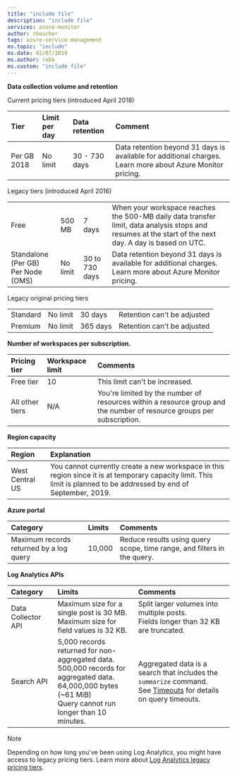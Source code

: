 ```yaml
---
title: "include file" 
description: "include file" 
services: azure-monitor
author: rboucher
tags: azure-service-management
ms.topic: "include"
ms.date: 02/07/2019
ms.author: robb
ms.custom: "include file"
---
```



**Data collection volume and retention** 

Current pricing tiers (introduced April 2018)

| Tier | Limit per day | Data retention | Comment |
|:---|:---|:---|:---|
| Per GB 2018 | No limit | 30 - 730 days | Data retention beyond 31 days is available for additional charges. Learn more about Azure Monitor pricing. |


Legacy tiers (introduced April 2016) 

| | | | |
|:---|:---|:---|:---|
| Free | 500 MB | 7 days | When your workspace reaches the 500-MB daily data transfer limit, data analysis stops and resumes at the start of the next day. A day is based on UTC. |
| Standalone (Per GB)<br>Per Node (OMS) | No limit | 30 to 730 days | Data retention beyond 31 days is available for additional charges. Learn more about Azure Monitor pricing. |

Legacy original pricing tiers 

| | | | |
|:---|:---|:---|:---|
| Standard| No limit | 30 days  | Retention can't be adjusted |
| Premium | No limit | 365 days  | Retention can't be adjusted |

**Number of workspaces per subscription.**

| Pricing tier    | Workspace limit | Comments
|:---|:---|:---|
| Free tier  | 10 | This limit can't be increased. |
| All other tiers | N/A | You're limited by the number of resources within a resource group and the number of resource groups per subscription. | 

**Region capacity**

| Region | Explanation |
|:---|:---|
| West Central US | You cannot currently create a new workspace in this region since it is at temporary capacity limit. This limit is planned to be addressed by end of September, 2019. |

**Azure portal**

| Category | Limits | Comments |
|:---|:---|:---|
| Maximum records returned by a log query | 10,000 | Reduce results using query scope, time range, and filters in the query. |

**Log Analytics APIs**

| Category | Limits | Comments |
|:---|:---|:---|
| Data Collector API | Maximum size for a single post is 30 MB.<br>Maximum size for field values is 32 KB. | Split larger volumes into multiple posts.<br>Fields longer than 32 KB are truncated. |
| Search API | 5,000 records returned for non-aggregated data.<br>500,000 records for aggregated data.<br>64,000,000 bytes (~61 MiB)<br>Query cannot run longer than 10 minutes. | Aggregated data is a search that includes the `summarize` command.<br>See [Timeouts](https://dev.loganalytics.io/documentation/Using-the-API/Timeouts) for details on query timeouts.  |


>[!NOTE]
>Depending on how long you've been using Log Analytics, you might have access to legacy pricing tiers. Learn more about [Log Analytics legacy pricing tiers](https://docs.microsoft.com/azure/azure-monitor/platform/manage-cost-storage#legacy-pricing-tiers). 